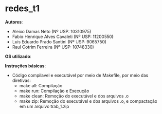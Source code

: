 # redes_t1

**Autores**:
- Aleixo Damas Neto (Nº USP: 10310975)
- Fabio Henrique Alves Cavaleti (Nº USP: 11200550)
- Luis Eduardo Prado Santini (Nº USP: 9065750)
- Raul Cotrim Ferreira (Nº USP: 10748330)


**OS utilizado**: 


**Instruções básicas**:
- Código compilavel e executável por meio de Makefile, por meio das diretivas:
  - make all: Compilação
  - make run: Compilação e Execução
  - make clean: Remoção do executável e dos arquivos .o
  - make zip: Remoção do executável e dos arquivos .o, e compactação em um arquivo trab_1.zip
